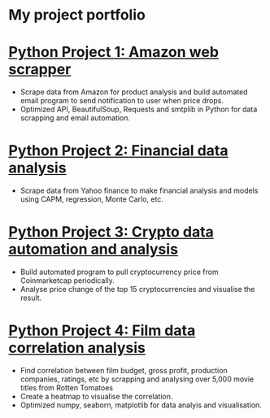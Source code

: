 # My project portfolio


# [Python Project 1: Amazon web scrapper](https://github.com/GISOGISO/Amazon-web-scrapper)
* Scrape data from Amazon for product analysis and build automated email program to send notification to user when price drops.
* Optimized API, BeautifulSoup, Requests and smtplib in Python for data scrapping and email automation.

# [Python Project 2: Financial data analysis](https://github.com/GISOGISO/Financial-data-analysis)
* Scrape data from Yahoo finance to make financial analysis and models using CAPM, regression, Monte Carlo, etc.

# [Python Project 3: Crypto data automation and analysis](https://github.com/GISOGISO/Crypto-data-automation-and-analysis)
* Build automated program to pull cryptocurrency price from Coinmarketcap periodically.
* Analyse price change of the top 15 cryptocurrencies and visualise the result.

# [Python Project 4: Film data correlation analysis](https://github.com/GISOGISO/Film-data-correlation-analysis)
* Find correlation between film budget, gross profit, production companies, ratings, etc by scrapping and analysing over 5,000 movie titles from Rotten Tomatoes 
* Create a heatmap to visualise the correlation. 
* Optimized numpy, seaborn, matplotlib for data analyis and visualisation.



